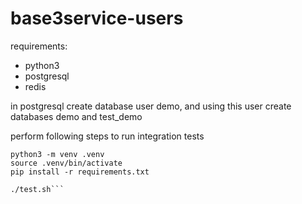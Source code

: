 # base3service-users

requirements:
  - python3
  - postgresql
  - redis


in postgresql create database user demo, and using this user create databases demo and test_demo


perform following steps to run integration tests

```
python3 -m venv .venv
source .venv/bin/activate
pip install -r requirements.txt

./test.sh```